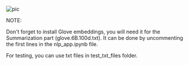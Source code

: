 
![pic](https://user-images.githubusercontent.com/11872036/116266951-40360f00-a77c-11eb-808f-6784689c127e.jpg)

NOTE: 

Don't forget to install Glove embeddings, you will need it for the Summarization part (glove.6B.100d.txt). It can be done by uncommenting the first lines in the nlp_app.ipynb file.

For testing, you can use txt files in test_txt_files folder.

